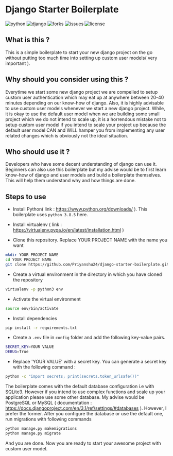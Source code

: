 # Django Starter Boilerplate

![python](https://img.shields.io/pypi/pyversions/Django?style=for-the-badge)
![django](https://img.shields.io/pypi/v/django?label=Django&logo=Django&style=for-the-badge)
![forks](https://img.shields.io/github/forks/Priyanshu24/django-starter-boilerplate?style=for-the-badge)
![issues](https://img.shields.io/github/issues/Priyanshu24/django-starter-boilerplate?style=for-the-badge)
![license](https://img.shields.io/github/license/Priyanshu24/django-starter-boilerplate?style=for-the-badge)

## What is this ?

This is a simple boilerplate to start your new django project on the go without putting too much time into setting up custom user models( very important ).

## Why should you consider using this ?

Everytime we start some new django project we are compelled to setup custom user authentication which may eat up at anywhere between 20-40 minutes depending on our know-how of django. Also, it is highly advisable to use custom user models whenever we start a new django project. While, it is okay to use the default user model when we are building some small project which we do not intend to scale up, it is a horrendous mistake not to setup custom user model if you intend to scale your project up because the default user model CAN and WILL hamper you from implementing any user related changes which is obviously not the ideal situation.

## Who should use it ?

Developers who have some decent understanding of django can use it. Beginners can also use this boilerplate but my advise would be to first learn know-how of django and user models and build a boilerplate themselves. This will help them understand why and how things are done.

## Steps to use

- Install Python( link : https://www.python.org/downloads/ ). This boilerplate uses ```python 3.8.5``` here.

- Install virtualenv ( link : https://virtualenv.pypa.io/en/latest/installation.html )

- Clone this repository. Replace YOUR PROJECT NAME with the name you want

```bash
mkdir YOUR PROJECT NAME
cd YOUR PROJECT NAME
git clone https://github.com/Priyanshu24/django-starter-boilerplate.git .
```

- Create a virtual environment in the directory in which you have cloned the repository

```bash
virtualenv -p python3 env
```

- Activate the virtual environment

```bash
source env/bin/activate
```

- Install dependencies

```bash
pip install -r requirements.txt
```

- Create a ```.env``` file in ```config``` folder and add the following key-value pairs.

```bash
SECRET_KEY=YOUR VALUE
DEBUG=True
```

- Replace 'YOUR VALUE' with a secret key. You can generate a secret key with the following command :

```bash
python -c "import secrets; print(secrets.token_urlsafe())"
```


The boilerplate comes with the default database configuration i.e with SQLite3. However if you intend to use complex functions and scale up your application please use some other database. My advise would be PostgreSQL or MySQL ( documentation : https://docs.djangoproject.com/en/3.1/ref/settings/#databases ). However, I prefer the former. After you configure the database or use the default one, run migrations with following commands

```bash
python manage.py makemigrations
python manage.py migrate
```

And you are done. Now you are ready to start your awesome project with custom user model.
